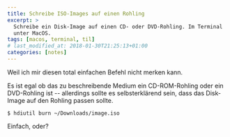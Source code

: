 ```yaml
---
title: Schreibe ISO-Images auf einen Rohling
excerpt: >
  Schreibe ein Disk-Image auf einen CD- oder DVD-Rohling. Im Terminal
  unter MacOS.
tags: [macos, terminal, til]
# last_modified_at: 2018-01-30T21:25:13+01:00
categories: [notes]
---
```


Weil ich mir diesen total einfachen Befehl nicht merken kann.

Es ist egal ob das zu beschreibende Medium ein CD-ROM-Rohling oder ein DVD-Rohling
ist -- allerdings sollte es selbsterklärend sein, dass das Disk-Image auf den
Rohling passen sollte.

``` terminal
$ hdiutil burn ~/Downloads/image.iso
```

Einfach, oder?
